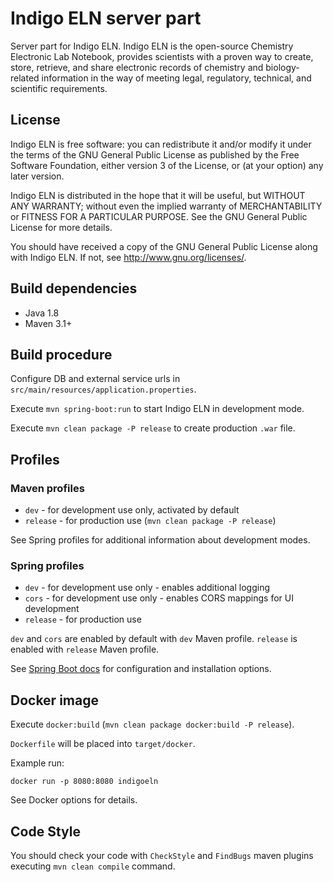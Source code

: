 # Indigo ELN server part

Server part for Indigo ELN. Indigo ELN is the open-source Chemistry Electronic Lab Notebook, provides scientists with
a proven way to create, store, retrieve, and share electronic records of chemistry and biology-related information
in the way of meeting legal, regulatory, technical, and scientific requirements.

## License

Indigo ELN is free software: you can redistribute it and/or modify
it under the terms of the GNU General Public License as published by
the Free Software Foundation, either version 3 of the License, or
(at your option) any later version.

Indigo ELN is distributed in the hope that it will be useful,
but WITHOUT ANY WARRANTY; without even the implied warranty of
MERCHANTABILITY or FITNESS FOR A PARTICULAR PURPOSE.  See the
GNU General Public License for more details.

You should have received a copy of the GNU General Public License
along with Indigo ELN.  If not, see <http://www.gnu.org/licenses/>.

## Build dependencies

- Java 1.8
- Maven 3.1+

## Build procedure

Configure DB and external service urls in `src/main/resources/application.properties`.

Execute `mvn spring-boot:run` to start Indigo ELN in development mode.

Execute `mvn clean package -P release` to create production `.war` file.

## Profiles

### Maven profiles

- `dev` - for development use only, activated by default
- `release` - for production use (`mvn clean package -P release`)

See Spring profiles for additional information about development modes.

### Spring profiles

- `dev` - for development use only - enables additional logging
- `cors` - for development use only - enables CORS mappings for UI development
- `release` - for production use

`dev` and `cors` are enabled by default with `dev` Maven profile. `release` is enabled with `release` Maven profile.

See [Spring Boot docs](http://docs.spring.io/spring-boot/docs/current/reference/htmlsingle/) for configuration and installation options.

## Docker image

Execute `docker:build` (`mvn clean package docker:build -P release`).

`Dockerfile` will be placed into `target/docker`.

Example run:
 
`docker run -p 8080:8080 indigoeln`

See Docker options for details.

## Code Style

You should check your code with `CheckStyle` and `FindBugs` maven plugins executing `mvn clean compile` command. 

